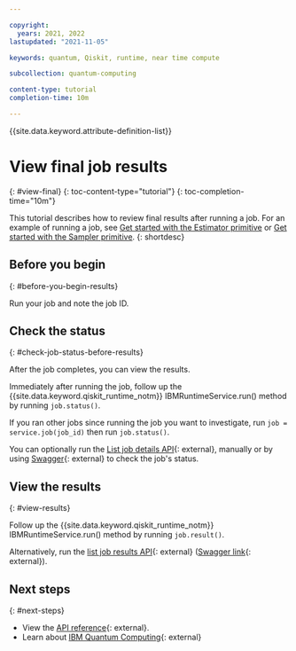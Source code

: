 ```yaml
---

copyright:
  years: 2021, 2022
lastupdated: "2021-11-05"

keywords: quantum, Qiskit, runtime, near time compute

subcollection: quantum-computing

content-type: tutorial
completion-time: 10m

---
```


{{site.data.keyword.attribute-definition-list}}


# View final job results
{: #view-final}
{: toc-content-type="tutorial"}
{: toc-completion-time="10m"}

This tutorial describes how to review final results after running a job. For an example of running a job, see [Get started with the Estimator primitive](/docs/quantum-computing?topic=quantum-computing-example-estimator) or [Get started with the Sampler primitive](/docs/quantum-computing?topic=quantum-computing-example-sampler).
{: shortdesc}

## Before you begin
{: #before-you-begin-results}

Run your job and note the job ID.

## Check the status
{: #check-job-status-before-results}

After the job completes, you can view the results.

Immediately after running the job, follow up the {{site.data.keyword.qiskit_runtime_notm}} IBMRuntimeService.run() method by running `job.status()`.

If you ran other jobs since running the job you want to investigate, run `job = service.job(job_id)` then run `job.status()`.

You can optionally run the [List job details API](/apidocs/quantum-computing#get-job-details-jid){: external}, manually or by using [Swagger](https://us-east.quantum-computing.test.ibm.com/openapi/#/Jobs/get_job_details_jid){: external} to check the job's status.


## View the results
{: #view-results}


Follow up the {{site.data.keyword.qiskit_runtime_notm}} IBMRuntimeService.run() method by running `job.result()`.

Alternatively, run the [list job results API](/apidocs/quantum-computing#get-job-results-jid){: external} ([Swagger link](https://us-east.quantum-computing.cloud.ibm.com/openapi/#/Jobs/get_job_results_jid){: external}).

## Next steps
{: #next-steps}

- View the [API reference](/apidocs/quantum-computing/quantum-computing){: external}.
- Learn about [IBM Quantum Computing](https://www.ibm.com/quantum-computing/){: external}
